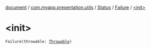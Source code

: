 [document](../../../index.md) / [com.myapp.presentation.utils](../../index.md) / [Status](../index.md) / [Failure](index.md) / [&lt;init&gt;](./-init-.md)

# &lt;init&gt;

`Failure(throwable: `[`Throwable`](https://kotlinlang.org/api/latest/jvm/stdlib/kotlin/-throwable/index.html)`)`